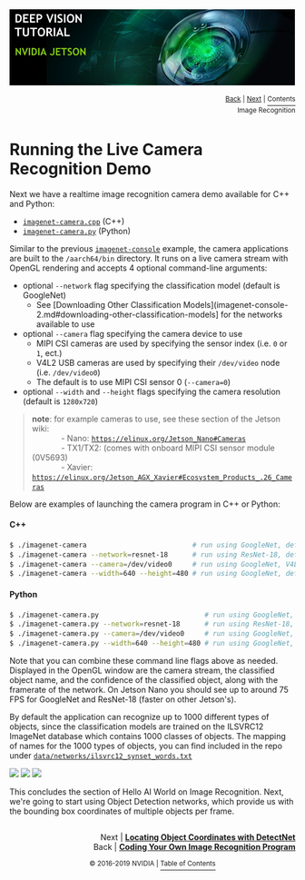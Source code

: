 <img src="https://github.com/dusty-nv/jetson-inference/raw/master/docs/images/deep-vision-header.jpg">
<p align="right"><sup><a href="imagenet-example-2.md">Back</a> | <a href="detectnet-console-2.md">Next</a> | </sup><a href="../README.md#hello-ai-world-inference-only"><sup>Contents</sup></a>
<br/>
<sup>Image Recognition</sup></p>  

# Running the Live Camera Recognition Demo

Next we have a realtime image recognition camera demo available for C++ and Python:

- [`imagenet-camera.cpp`](../examples/imagenet-camera/imagenet-camera.cpp) (C++) 
- [`imagenet-camera.py`](../python/examples/imagenet-camera.py) (Python) 

Similar to the previous [`imagenet-console`](imagenet-console-2.md) example, the camera applications are built to the `/aarch64/bin` directory. It runs on a live camera stream with OpenGL rendering and accepts 4 optional command-line arguments:

- optional `--network` flag specifying the classification model (default is GoogleNet)
	- See [Downloading Other Classification Models](imagenet-console-2.md#downloading-other-classification-models] for the networks available to use
- optional `--camera` flag specifying the camera device to use
	- MIPI CSI cameras are used by specifying the sensor index (i.e. `0` or `1`, ect.)
	- V4L2 USB cameras are used by specifying their `/dev/video` node (i.e. `/dev/video0`)
	- The default is to use MIPI CSI sensor 0 (`--camera=0`)
- optional `--width` and `--height` flags specifying the camera resolution (default is `1280x720`)

> **note**:  for example cameras to use, see these section of the Jetson wiki: <br/>
> &nbsp;&nbsp;&nbsp;&nbsp;&nbsp;&nbsp;&nbsp;&nbsp;&nbsp;&nbsp;&nbsp;&nbsp;&nbsp;- Nano:  [`https://elinux.org/Jetson_Nano#Cameras`](https://elinux.org/Jetson_Nano#Cameras) <br/>
> &nbsp;&nbsp;&nbsp;&nbsp;&nbsp;&nbsp;&nbsp;&nbsp;&nbsp;&nbsp;&nbsp;&nbsp;&nbsp;- TX1/TX2:  (comes with onboard MIPI CSI sensor module (0V5693)<br/>
> &nbsp;&nbsp;&nbsp;&nbsp;&nbsp;&nbsp;&nbsp;&nbsp;&nbsp;&nbsp;&nbsp;&nbsp;&nbsp;- Xavier:  [`https://elinux.org/Jetson_AGX_Xavier#Ecosystem_Products_.26_Cameras`](https://elinux.org/Jetson_AGX_Xavier#Ecosystem_Products_.26_Cameras) <br/>

Below are examples of launching the camera program in C++ or Python:

#### C++

``` bash
$ ./imagenet-camera                          # run using GoogleNet, default MIPI CSI camera (1280x720)
$ ./imagenet-camera --network=resnet-18      # run using ResNet-18, default MIPI CSI camera (1280x720)
$ ./imagenet-camera --camera=/dev/video0     # run using GoogleNet, V4L2 camera /dev/video0 (1280x720)
$ ./imagenet-camera --width=640 --height=480 # run using GoogleNet, default MIPI CSI camera (640x480)
```

#### Python

``` bash
$ ./imagenet-camera.py                          # run using GoogleNet, default MIPI CSI camera (1280x720)
$ ./imagenet-camera.py --network=resnet-18      # run using ResNet-18, default MIPI CSI camera (1280x720)
$ ./imagenet-camera.py --camera=/dev/video0     # run using GoogleNet, V4L2 camera /dev/video0 (1280x720)
$ ./imagenet-camera.py --width=640 --height=480 # run using GoogleNet, default MIPI CSI camera (640x480)
```

Note that you can combine these command line flags above as needed.  Displayed in the OpenGL window are the camera stream, the classified object name, and the confidence of the classified object, along with the framerate of the network.  On Jetson Nano you should see up to around 75 FPS for GoogleNet and ResNet-18 (faster on other Jetson's).

By default the application can recognize up to 1000 different types of objects, since the classification models are trained on the ILSVRC12 ImageNet database which contains 1000 classes of objects.  The mapping of names for the 1000 types of objects, you can find included in the repo under [`data/networks/ilsvrc12_synset_words.txt`](http://github.com/dusty-nv/jetson-inference/blob/master/data/networks/ilsvrc12_synset_words.txt)


<img src="https://github.com/dusty-nv/jetson-inference/python/master/docs/images/imagenet_camera_bear.jpg" width="800">
<img src="https://github.com/dusty-nv/jetson-inference/raw/master/docs/images/imagenet_camera_camel.jpg" width="800">
<img src="https://github.com/dusty-nv/jetson-inference/raw/master/docs/images/imagenet_camera_triceratops.jpg" width="800">

This concludes the section of Hello AI World on Image Recognition.  Next, we're going to start using Object Detection networks, which provide us with the bounding box coordinates of multiple objects per frame.

##
<p align="right">Next | <b><a href="detectnet-console-2.md">Locating Object Coordinates with DetectNet</a></b>
<br/>
Back | <b><a href="imagenet-example-2.md">Coding Your Own Image Recognition Program</a></p>
</b><p align="center"><sup>© 2016-2019 NVIDIA | </sup><a href="../README.md#hello-ai-world-inference-only"><sup>Table of Contents</sup></a></p>

